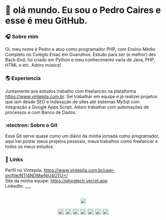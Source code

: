 # :vulcan_salute: olá mundo. Eu sou o Pedro Caires e esse é meu GitHub.

### :headphones: Sobre mim
  Oi, meu nome é Pedro e atuo como programador PHP, com Ensino Médio Completo no Colégio Eniac em Guarulhos. Estudo para ser (o melhor) dev Back-End, fui criado em Python e meu conhecimento varia de Java, PHP, HTML e etc. Adoro música! 

### :earth_americas: Experiencia 
 Juntamente aos estudos trabalho com freelances na plataforma https://www.vintepila.com.br. Sei trabalhar em equipe e já realizei projetos que iam desde SEO e Indexação de sites até sistemas MySql com integração a Google Apps Script. Adoro trabalhar com automações de processos e com Banco de Dados.

### :electron:  Sobre o Git 
Esse Git serve quase como um diário da minha jornada como programador, aqui irei postar meus projetos pessoais, meus trabalhos como freelancer e todos os meus estudos.

### :link: Links
Perfil no Vintepila: https://www.vintepila.com.br/user-profile/NTI4NDMwNjU4OTU=/<br/>
Site da minha equipe: https://phogtech.vercel.app<br/>
LinkedIn: ___ <br/> <br/> 

<div align="center">
 <img align="center" src="https://github-readme-stats.vercel.app/api?username=dgtyPedro&show_icons=true&theme=" />
  </br> </br>
  <code><img height= "20"src= "https://img.shields.io/badge/Python-3776AB?style=for-the-badge&logo=python&logoColor=white"></code>
<code><img height= "20"src= "https://img.shields.io/badge/HTML5-E34F26?style=for-the-badge&logo=html5&logoColor=white"></code>
<code><img height= "20"src= "https://img.shields.io/badge/JavaScript-323330?style=for-the-badge&logo=javascript&logoColor=F7DF1E"></code>
<code><img height= "20"src= "https://img.shields.io/badge/PHP-777BB4?style=for-the-badge&logo=php&logoColor=white"></code>
<code><img height= "20"src= "https://img.shields.io/badge/Pandas-2C2D72?style=for-the-badge&logo=pandas&logoColor=white"></code>
<code><img height= "20"src= "https://img.shields.io/badge/Plotly-239120?style=for-the-badge&logo=plotly&logoColor=white"></code>
<code><img height= "20"src= "https://img.shields.io/badge/MySQL-00000F?style=for-the-badge&logo=mysql&logoColor=white"></code>
</div>








<!--
**dgtyPedro/dgtyPedro** is a ✨ _special_ ✨ repository because its `README.md` (this file) appears on your GitHub profile.

Here are some ideas to get you started:

- 🔭 I’m currently working on ...
- 🌱 I’m currently learning ...
- 👯 I’m looking to collaborate on ...
- 🤔 I’m looking for help with ...
- 💬 Ask me about ...
- 📫 How to reach me: ...
- 😄 Pronouns: ...
- ⚡ Fun fact: ...
-->
